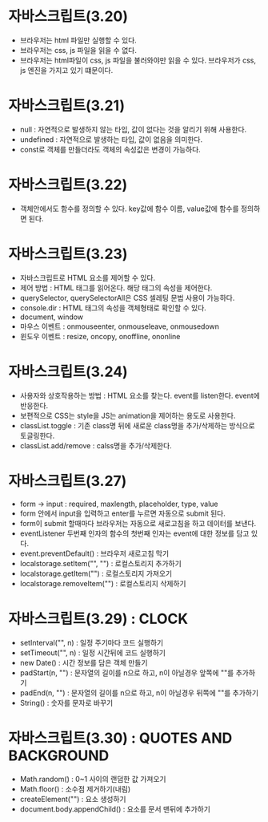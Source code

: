 # 자바스크립트(3.20)

- 브라우저는 html 파일만 실행할 수 있다.
- 브라우저는 css, js 파일을 읽을 수 없다.
- 브라우저는 html파일이 css, js 파일을 불러와야만 읽을 수 있다. 브라우저가 css, js 엔진을 가지고 있기 떄문이다.

# 자바스크립트(3.21)

- null : 자연적으로 발생하지 않는 타입, 값이 없다는 것을 알리기 위해 사용한다.
- undefined : 자연적으로 발생하는 타입, 값이 없음을 의미한다.
- const로 객체를 만들더라도 객체의 속성값은 변경이 가능하다.

# 자바스크립트(3.22)

- 객체안에서도 함수를 정의할 수 있다. key값에 함수 이름, value값에 함수를 정의하면 된다.

# 자바스크립트(3.23)

- 자바스크립트로 HTML 요소를 제어할 수 있다.
- 제어 방법 : HTML 태그를 읽어온다. 해당 태그의 속성을 제어한다.
- querySelector, querySelectorAll은 CSS 셀레팅 문법 사용이 가능하다.
- console.dir : HTML 태그의 속성을 객체형태로 확인할 수 있다.
- document, window
- 마우스 이벤트 : onmouseenter, onmouseleave, onmousedown
- 윈도우 이벤트 : resize, oncopy, onoffline, ononline

# 자바스크립트(3.24)

- 사용자와 상호작용하는 방법 : HTML 요소를 찾는다. event를 listen한다. event에 반응한다.
- 보편적으로 CSS는 style을 JS는 animation을 제어하는 용도로 사용한다.
- classList.toggle : 기존 class명 뒤에 새로운 class명을 추가/삭제하는 방식으로 토글링한다.
- classList.add/remove : calss명을 추가/삭제한다.

# 자바스크립트(3.27)

- form -> input : required, maxlength, placeholder, type, value
- form 안에서 input을 입력하고 enter를 누르면 자동으로 submit 된다.
- form이 submit 할때마다 브라우저는 자동으로 새로고침을 하고 데이터를 보낸다.
- eventListener 두번째 인자의 함수의 첫번째 인자는 event에 대한 정보를 담고 있다.
- event.preventDefault() : 브라우저 새로고침 막기
- localstorage.setItem("", "") : 로컬스토리지 추가하기
- localstorage.getItem("") : 로컬스토리지 가져오기
- localstorage.removeItem("") : 로컬스토리지 삭제하기

# 자바스크립트(3.29) : CLOCK

- setInterval("", n) : 일정 주기마다 코드 실행하기
- setTimeout("", n) : 일정 시간뒤에 코드 실행하기
- new Date() : 시간 정보를 담은 객체 만들기
- padStart(n, "") : 문자열의 길이를 n으로 하고, n이 아닐경우 앞쪽에 ""를 추가하기
- padEnd(n, "") : 문자열의 길이를 n으로 하고, n이 아닐경우 뒤쪽에 ""를 추가하기
- String() : 숫자를 문자로 바꾸기

# 자바스크립트(3.30) : QUOTES AND BACKGROUND

- Math.random() : 0~1 사이의 랜덤한 값 가져오기
- Math.floor() : 소수점 제거하기(내림)
- createElement("") : 요소 생성하기
- document.body.appendChild() : 요소를 문서 맨뒤에 추가하기
